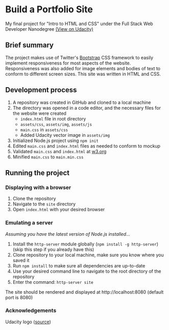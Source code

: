 # Build a Portfolio Site
My final project for "Intro to HTML and CSS" under the Full Stack Web Developer Nanodegree 
[(View on Udacity)](https://www.udacity.com/course/full-stack-web-developer-nanodegree--nd004)

## Brief summary
The project makes use of Twitter's [Bootstrap](http://getbootstrap.com) CSS framework to easily implement responsiveness for most aspects of the website. 
Responsiveness was also added for image elements and bodies of text to conform to different screen sizes. This site was written in HTML and CSS.

## Development process
1. A repository was created in GitHub and cloned to a local machine
2. The directory was opened in a code editor, and the necessary files for the website were created
    * `index.html` file in root directory
    * `assets/css`, `assets/img`, `assets/js`
    * `main.css` in `assets/css`
    * Added Udacity vector image in `assets/img`
3. Initialized Node.js project using `npm init`
4. Edited `main.css` and `index.html` files as needed to conform to mockup
5. Validated `main.css` and `index.html` at [w3.org](https://www.w3.org/)
6. Minified `main.css` to `main.min.css`

## Running the project
### Displaying with a browser
1. Clone the repository
2. Navigate to the `site` directory
3. Open `index.html` with your desired browser

### Emulating a server
_Assuming you have the latest version of Node.js installed..._
1. Install the `http-server` module globally (`npm install -g http-server`) (skip this step if you already have this)
2. Clone repository to your local machine, make sure you know where you saved it
3. Run `npm install` to make sure all dependencies are up-to-date
4. Use your desired command line to navigate to the root directory of the repository
5. Enter the command: `http-server site`

The site should be rendered and displayed at http://localhost:8080 (default port is 8080)

### Acknowledgements
Udacity logo ([source](https://worldvectorlogo.com/logo/udacity))